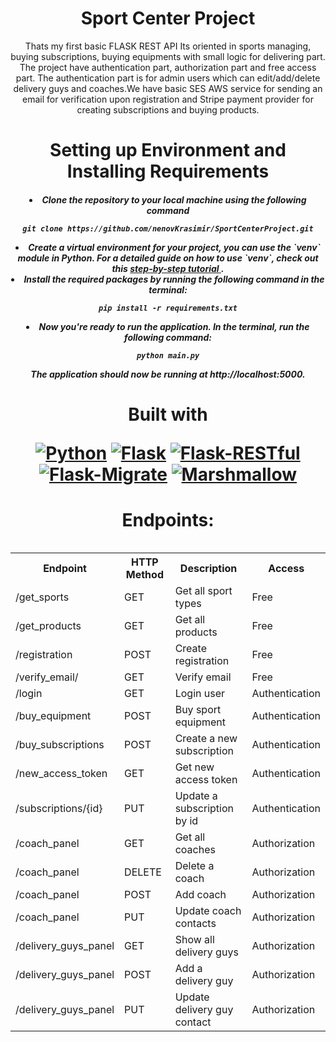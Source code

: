 <h1 align="center">Sport Center Project</h1>
<p align="center">Thats my first basic FLASK REST API
Its oriented in sports managing, buying subscriptions, buying equipments with small logic for delivering part.
The project have authentication part, authorization part and free access part. The authentication part is for admin users which can edit/add/delete 
delivery guys and coaches.We have basic SES AWS service for sending an email for verification upon registration and Stripe payment provider for creating subscriptions and buying products.
<h1 align="center">Setting up Environment and Installing Requirements</h1>

<h5 align="center">
<li>Clone the repository to your local machine using the following command</li>
<pre><code>git clone https://github.com/nenovKrasimir/SportCenterProject.git</code></pre>

<li>Create a virtual environment for your project, you can use the `venv` module in Python. For a detailed guide on how to use `venv`, check out this <a href="https://docs.python.org/3/library/venv.html" target="_blank">step-by-step tutorial
</a>.</li>
 <li>
 Install the required packages by running the following command in the terminal:
    <pre><code>pip install -r requirements.txt</code></pre>
  </li>
  
  <li>Now you're ready to run the application. In the terminal, run the following command:
    <pre><code>python main.py</code></pre>
    The application should now be running at http://localhost:5000.
  </li>
<h1 align="center">Built with


  <p>
    <a href="https://www.python.org/" target="_blank"><img src="https://img.shields.io/badge/Python-3.9-blue?style=flat-square&logo=python" alt="Python"></a>
    <a href="https://flask.palletsprojects.com/" target="_blank"><img src="https://img.shields.io/badge/Flask-2.0.2-blue?style=flat-square&logo=flask" alt="Flask"></a>
    <a href="https://flask-restful.readthedocs.io/en/latest/" target="_blank"><img src="https://img.shields.io/badge/Flask--Restful-0.3.9-blue?style=flat-square" alt="Flask-RESTful"></a>
    <a href="https://flask-migrate.readthedocs.io/en/latest/" target="_blank"><img src="https://img.shields.io/badge/Flask--Migrate-3.1.0-blue?style=flat-square" alt="Flask-Migrate"></a>
    <a href="https://marshmallow.readthedocs.io/en/stable/" target="_blank"><img src="https://img.shields.io/badge/Marshmallow-3.14.1-blue?style=flat-square" alt="Marshmallow"></a>
  </p>
</div>
</p></h1>
<div style="text-align: center;">
    <table>
 <h1 align="center"       <h2>Endpoints:

<table align="center">
  <tr>
    <th>Endpoint</th>
    <th>HTTP Method</th>
    <th>Description</th>
    <th>Access</th>
  </tr>
  <tr>
    <td>/get_sports
    <td>GET</td>
    <td>Get all sport types</td>
    <td>Free</td>
  </tr>
  <tr>
    <td>/get_products
    <td>GET</td>
    <td>Get all products</td>
    <td>Free</td>
  </tr>
  <tr>
    <td>/registration
    <td>POST</td>
    <td>Create registration</td>
    <td>Free</td>
  </tr>
  <tr>
    <td>/verify_email/<token></td>
    <td>GET</td>
    <td>Verify email</td>
    <td>Free</td>
  </tr>
  <tr>
    <td>/login</td>
    <td>GET</td>
    <td>Login user</td>
    <td>Authentication</td>
  </tr>
  <tr>
    <td>/buy_equipment</td>
    <td>POST</td>
    <td>Buy sport equipment</td>
    <td>Authentication</td>
  </tr>
  <tr>
    <td>/buy_subscriptions</td>
    <td>POST</td>
    <td>Create a new subscription</td>
    <td>Authentication</td>
  </tr>
    <tr>
    <td>/new_access_token</td>
    <td>GET</td>
    <td>Get new access token</td>
    <td>Authentication</td>
  </tr>
  <tr>
    <td>/subscriptions/{id}</td>
    <td>PUT</td>
    <td>Update a subscription by id</td>
    <td>Authentication</td>
  </tr>
  <tr>
    <td>/coach_panel</td>
    <td>GET</td>
    <td>Get all coaches</td>
    <td>Authorization</td>
  </tr>
  <tr>
    <td>/coach_panel</td>
    <td>DELETE</td>
    <td>Delete a coach</td>
    <td>Authorization</td>
  </tr>
  <tr>
    <td>/coach_panel</td>
    <td>POST</td>
    <td>Add coach</td>
    <td>Authorization</td>
  </tr>
  <tr>
    <td>/coach_panel</td>
    <td>PUT</td>
    <td>Update coach contacts</td>
    <td>Authorization</td>
  </tr>
  <tr>
    <td>/delivery_guys_panel</td>
    <td>GET</td>
    <td>Show all delivery guys</td>
    <td>Authorization</td>
  </tr>
  <tr>
    <td>/delivery_guys_panel</td>
    <td>POST</td>
    <td>Add a delivery guy</td>
    <td>Authorization</td>
  </tr>
  <tr>
    <td>/delivery_guys_panel</td>
    <td>PUT</td>
    <td>Update delivery guy contact</td>
    <td>Authorization</td>
  </tr>
    </table>


